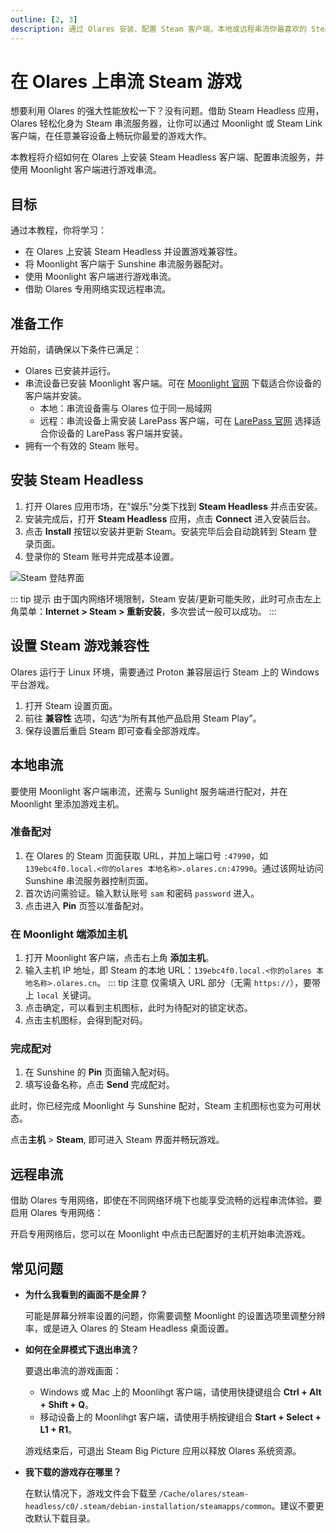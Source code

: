 ```yaml
---
outline: [2, 3]
description: 通过 Olares 安装、配置 Steam 客户端，本地或远程串流你最喜欢的 Steam 游戏。
---
```

# 在 Olares 上串流 Steam 游戏

想要利用 Olares 的强大性能放松一下？没有问题。借助 Steam Headless 应用，Olares 轻松化身为 Steam 串流服务器，让你可以通过 Moonlight 或 Steam Link 客户端，在任意兼容设备上畅玩你最爱的游戏大作。

本教程将介绍如何在 Olares 上安装 Steam Headless 客户端、配置串流服务，并使用 Moonlight 客户端进行游戏串流。


## 目标
通过本教程，你将学习：

- 在 Olares 上安装 Steam Headless 并设置游戏兼容性。
- 将 Moonlight 客户端于 Sunshine 串流服务器配对。
- 使用 Moonlight 客户端进行游戏串流。
- 借助 Olares 专用网络实现远程串流。  

## 准备工作

开始前，请确保以下条件已满足：

- Olares 已安装并运行。
- 串流设备已安装 Moonlight 客户端。可在 [Moonlight 官网](https://moonlight-stream.org/) 下载适合你设备的客户端并安装。
  - 本地：串流设备需与 Olares 位于同一局域网  
  - 远程：串流设备上需安装 LarePass 客户端，可在 [LarePass 官网](https://www.joinolares.cn/larepass) 选择适合你设备的 LarePass 客户端并安装。
- 拥有一个有效的 Steam 账号。

## 安装 Steam Headless

1. 打开 Olares 应用市场，在"娱乐"分类下找到 **Steam Headless** 并点击安装。
2. 安装完成后，打开 **Steam Headless** 应用，点击 **Connect** 进入安装后台。 
3. 点击 **Install** 按钮以安装并更新 Steam。安装完毕后会自动跳转到 Steam 登录页面。
4. 登录你的 Steam 账号并完成基本设置。

![Steam 登陆界面](/images/zh/manual/tutorials/steam-login.png#bordered)

::: tip 提示
由于国内网络环境限制，Steam 安装/更新可能失败，此时可点击左上角菜单：**Internet > Steam > 重新安装**，多次尝试一般可以成功。
:::

## 设置 Steam 游戏兼容性

Olares 运行于 Linux 环境，需要通过 Proton 兼容层运行 Steam 上的 Windows 平台游戏。

1. 打开 Steam 设置页面。 
2. 前往 **兼容性** 选项，勾选“为所有其他产品启用 Steam Play”。 
3. 保存设置后重启 Steam 即可查看全部游戏库。

## 本地串流

要使用 Moonlight 客户端串流，还需与 Sunlight 服务端进行配对，并在 Moonlight 里添加游戏主机。

### 准备配对

1. 在 Olares 的 Steam 页面获取 URL，并加上端口号 `:47990`，如 `139ebc4f0.local.<你的olares 本地名称>.olares.cn:47990`。通过该网址访问 Sunshine 串流服务器控制页面。
2. 首次访问需验证。输入默认账号 `sam` 和密码 `password` 进入。
3. 点击进入 **Pin** 页签以准备配对。

### 在 Moonlight 端添加主机

1. 打开 Moonlight 客户端，点击右上角 **添加主机**。
2. 输入主机 IP 地址，即 Steam 的本地 URL：`139ebc4f0.local.<你的olares 本地名称>.olares.cn`。
   ::: tip 注意
   仅需填入 URL 部分（无需 `https://`），要带上 `local` 关键词。
3. 点击确定，可以看到主机图标，此时为待配对的锁定状态。
4. 点击主机图标，会得到配对码。

### 完成配对

1. 在 Sunshine 的 **Pin** 页面输入配对码。 
2. 填写设备名称，点击 **Send** 完成配对。

此时，你已经完成 Moonlight 与 Sunshine 配对，Steam 主机图标也变为可用状态。 

点击**主机** > **Steam**, 即可进入 Steam 界面并畅玩游戏。

## 远程串流

借助 Olares 专用网络，即使在不同网络环境下也能享受流畅的远程串流体验。要启用 Olares 专用网络：

<!--@include: ./remote.reusables.md{4,22}-->

开启专用网络后，您可以在 Moonlight 中点击已配置好的主机开始串流游戏。

## 常见问题

- **为什么我看到的画面不是全屏？**

   可能是屏幕分辨率设置的问题，你需要调整 Moonlight 的设置选项里调整分辨率，或是进入 Olares 的 Steam Headless 桌面设置。

- **如何在全屏模式下退出串流？**
   
   要退出串流的游戏画面：
   - Windows 或 Mac 上的 Moonlihgt 客户端，请使用快捷键组合 **Ctrl + Alt + Shift + Q**。
   - 移动设备上的 Moonlihgt 客户端，请使用手柄按键组合 **Start + Select + L1 + R1**。
   
   游戏结束后，可退出 Steam Big Picture 应用以释放 Olares 系统资源。

- **我下载的游戏存在哪里？**

   在默认情况下，游戏文件会下载至 `/Cache/olares/steam-headless/c0/.steam/debian-installation/steamapps/common`。建议不要更改默认下载目录。

